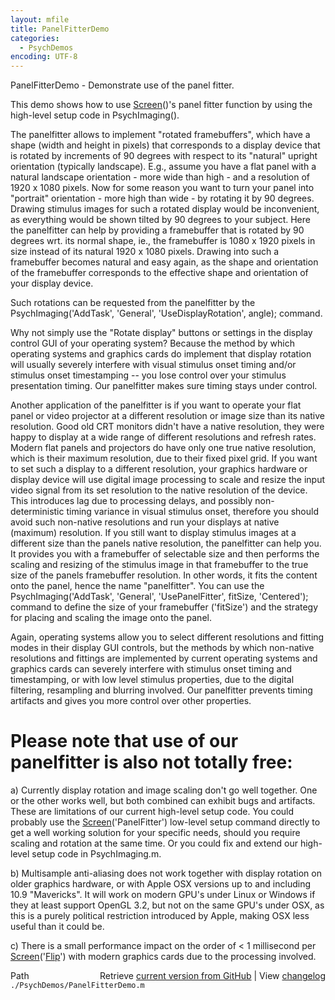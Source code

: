 ```yaml
---
layout: mfile
title: PanelFitterDemo
categories:
  - PsychDemos
encoding: UTF-8
---
```


PanelFitterDemo - Demonstrate use of the panel fitter.

This demo shows how to use [Screen](/docs/Screen)()'s panel fitter function by using the
high-level setup code in PsychImaging().

The panelfitter allows to implement "rotated framebuffers", which have a
shape (width and height in pixels) that corresponds to a display device
that is rotated by increments of 90 degrees with respect to its "natural"
upright orientation (typically landscape). E.g., assume you have a flat
panel with a natural landscape orientation - more wide than high - and a
resolution of 1920 x 1080 pixels. Now for some reason you want to turn
your panel into "portrait" orientation - more high than wide - by
rotating it by 90 degrees. Drawing stimulus images for such a rotated
display would be inconvenient, as everything would be shown tilted by 90
degrees to your subject. Here the panelfitter can help by providing a
framebuffer that is rotated by 90 degrees wrt. its normal shape, ie., the
framebuffer is 1080 x 1920 pixels in size instead of its natural 1920 x
1080 pixels. Drawing into such a framebuffer becomes natural and easy
again, as the shape and orientation of the framebuffer corresponds to the
effective shape and orientation of your display device.

Such rotations can be requested from the panelfitter by the
PsychImaging('AddTask', 'General', 'UseDisplayRotation', angle); command.

Why not simply use the "Rotate display" buttons or settings in the
display control GUI of your operating system? Because the method by which
operating systems and graphics cards do implement that display rotation
will usually severely interfere with visual stimulus onset timing and/or
stimulus onset timestamping -- you lose control over your stimulus
presentation timing. Our panelfitter makes sure timing stays under
control.

Another application of the panelfitter is if you want to operate your
flat panel or video projector at a different resolution or image size
than its native resolution. Good old CRT monitors didn't have a native
resolution, they were happy to display at a wide range of different
resolutions and refresh rates. Modern flat panels and projectors do have
only one true native resolution, which is their maximum resolution, due
to their fixed pixel grid. If you want to set such a display to a
different resolution, your graphics hardware or display device will use
digital image processing to scale and resize the input video signal from
its set resolution to the native resolution of the device. This
introduces lag due to processing delays, and possibly non-deterministic
timing variance in visual stimulus onset, therefore you should avoid such
non-native resolutions and run your displays at native (maximum)
resolution. If you still want to display stimulus images at a different
size than the panels native resolution, the panelfitter can help you. It
provides you with a framebuffer of selectable size and then performs the
scaling and resizing of the stimulus image in that framebuffer to the
true size of the panels framebuffer resolution. In other words, it fits
the content onto the panel, hence the name "panelfitter". You can use the
PsychImaging('AddTask', 'General', 'UsePanelFitter', fitSize, 'Centered');
command to define the size of your framebuffer ('fitSize') and the
strategy for placing and scaling the image onto the panel.

Again, operating systems allow you to select different resolutions and
fitting modes in their display GUI controls, but the methods by which
non-native resolutions and fittings are implemented by current operating
systems and graphics cards can severely interfere with stimulus onset
timing and timestamping, or with low level stimulus properties, due to
the digital filtering, resampling and blurring involved. Our panelfitter
prevents timing artifacts and gives you more control over other
properties.

# Please note that use of our panelfitter is also not totally free:

a) Currently display rotation and image scaling don't go well together.
   One or the other works well, but both combined can exhibit bugs and
   artifacts. These are limitations of our current high-level setup code.
   You could probably use the [Screen](/docs/Screen)('PanelFitter') low-level setup
   command directly to get a well working solution for your specific
   needs, should you require scaling and rotation at the same time. Or
   you could fix and extend our high-level setup code in PsychImaging.m.

b) Multisample anti-aliasing does not work together with display rotation
   on older graphics hardware, or with Apple OSX versions up to and
   including 10.9 "Mavericks". It will work on modern GPU's under Linux
   or Windows if they at least support OpenGL 3.2, but not on the same
   GPU's under OSX, as this is a purely political restriction introduced
   by Apple, making OSX less useful than it could be.

c) There is a small performance impact on the order of < 1 millisecond
   per [Screen](/docs/Screen)('[Flip](/docs/Flip)') with modern graphics cards due to the processing
   involved.



<div class="code_header" style="text-align:right;">
  <span style="float:left;">Path&nbsp;&nbsp;</span> <span class="counter">Retrieve <a href=
  "https://raw.github.com/Psychtoolbox-3/Psychtoolbox-3/beta/./PsychDemos/PanelFitterDemo.m">current version from GitHub</a> | View <a href=
  "https://github.com/Psychtoolbox-3/Psychtoolbox-3/commits/beta/./PsychDemos/PanelFitterDemo.m">changelog</a></span>
</div>
<div class="code">
  <code>./PsychDemos/PanelFitterDemo.m</code>
</div>

